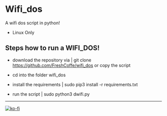 # Wifi_dos

 A wifi dos script in python!


- Linux Only

## Steps how to run a WIFI_DOS!

- download the repository via | git clone https://github.com/FreshCoffe/wifi_dos
  or copy the script

- cd into the folder wifi_dos
- install the requirements | sudo pip3 install -r requirements.txt
- run the script | sudo python3 dwifi.py

---

[![ko-fi](https://ko-fi.com/img/githubbutton_sm.svg)](https://ko-fi.com/R6R0DMCZT)
